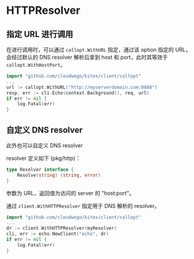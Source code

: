 # HTTPResolver

## 指定 URL 进行调用

在进行调用时，可以通过 `callopt.WithURL` 指定，通过该 option 指定的 URL，会经过默认的 DNS resolver 解析后拿到 host 和 port，此时其等效于 `callopt.WithHostPort`。

```go
import "github.com/cloudwego/kitex/client/callopt"
...
url := callopt.WithURL("http://myserverdomain.com:8888")
resp, err := cli.Echo(context.Background(), req, url)
if err != nil {
	log.Fatal(err)
}
```

## 自定义 DNS resolver

此外也可以自定义 DNS resolver

resolver 定义如下 (pkg/http)：

```go
type Resolver interface {
	Resolve(string) (string, error)
}
```

参数为 URL，返回值为访问的 server 的 "host:port"。

通过 `client.WithHTTPResolver` 指定用于 DNS 解析的 resolver。

```go
import "github.com/cloudwego/kitex/client/callopt"
...
dr := client.WithHTTPResolver(myResolver)
cli, err := echo.NewClient("echo", dr)
if err != nil {
	log.Fatal(err)
}
```

